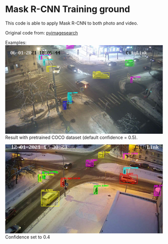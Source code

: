 # Mask R-CNN Training ground

This code is able to apply Mask R-CNN to both photo and video.

Original code from: [pyimagesearch](https://www.pyimagesearch.com/2018/11/19/mask-r-cnn-with-opencv/)

Examples: 
![image](https://github.com/Anzurna/lr_mask_rcnn/blob/main/output/3.jpg)
Result with pretrained COCO dataset (default confidence = 0.5).

![image](https://github.com/Anzurna/lr_mask_rcnn/blob/main/output/4.jpg)
Confidence set to 0.4
